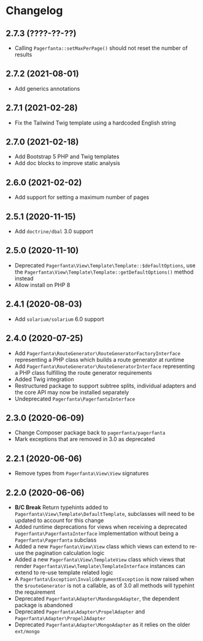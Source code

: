 # Changelog

## 2.7.3 (????-??-??)

- Calling `Pagerfanta::setMaxPerPage()` should not reset the number of results

## 2.7.2 (2021-08-01)

- Add generics annotations

## 2.7.1 (2021-02-28)

- Fix the Tailwind Twig template using a hardcoded English string

## 2.7.0 (2021-02-18)

- Add Bootstrap 5 PHP and Twig templates
- Add doc blocks to improve static analysis

## 2.6.0 (2021-02-02)

- Add support for setting a maximum number of pages

## 2.5.1 (2020-11-15)

- Add `doctrine/dbal` 3.0 support

## 2.5.0 (2020-11-10)

- Deprecated `Pagerfanta\View\Template\Template::$defaultOptions`, use the `Pagerfanta\View\Template\Template::getDefaultOptions()` method instead
- Allow install on PHP 8

## 2.4.1 (2020-08-03)

- Add `solarium/solarium` 6.0 support

## 2.4.0 (2020-07-25)

- Add `Pagerfanta\RouteGenerator\RouteGeneratorFactoryInterface` representing a PHP class which builds a route generator at runtime
- Add `Pagerfanta\RouteGenerator\RouteGeneratorInterface` representing a PHP class fulfilling the route generator requirements
- Added Twig integration
- Restructured package to support subtree splits, individual adapters and the core API may now be installed separately
- Undeprecated `Pagerfanta\PagerfantaInterface`

## 2.3.0 (2020-06-09)

- Change Composer package back to `pagerfanta/pagerfanta`
- Mark exceptions that are removed in 3.0 as deprecated

## 2.2.1 (2020-06-06)

- Remove types from `Pagerfanta\View\View` signatures

## 2.2.0 (2020-06-06)

- **B/C Break** Return typehints added to `Pagerfanta\View\Template\DefaultTemplate`, subclasses will need to be updated to account for this change
- Added runtime deprecations for views when receiving a deprecated `Pagerfanta\PagerfantaInterface` implementation without being a `Pagerfanta\Pagerfanta` subclass
- Added a new `Pagerfanta\View\View` class which views can extend to re-use the pagination calculation logic
- Added a new `Pagerfanta\View\TemplateView` class which views that render `Pagerfanta\View\Template\TemplateInterface` instances can extend to re-use template related logic
- A `Pagerfanta\Exception\InvalidArgumentException` is now raised when the `$routeGenerator` is not a callable, as of 3.0 all methods will typehint the requirement
- Deprecated `Pagerfanta\Adapter\MandangoAdapter`, the dependent package is abandoned
- Deprecated `Pagerfanta\Adapter\PropelAdapter` and `Pagerfanta\Adapter\Propel2Adapter`
- Deprecated `Pagerfanta\Adapter\MongoAdapter` as it relies on the older `ext/mongo`
